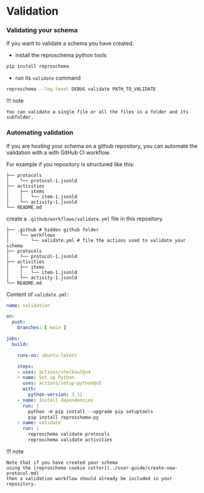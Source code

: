 # Validation

### Validating your schema

If you want to validate a schema you have created:

- install the reproschema python tools

```bash
pip install reproschema
```

- run its `validate` command

```bash
reproschema --log-level DEBUG validate PATH_TO_VALIDATE
```

!!! note

    You can validate a single file or all the files in a folder and its subfolder.

### Automating validation

If you are hosting your schema on a github repository,
you can automate the validation with a with GitHub CI workflow.

For example if you repository is structured like this:

```text
├── protocols
│    └── protocol-1.jsonld
├── activities
│    ├── items
│    │   └── item-1.jsonld
│    └── activity-1.jsonld
└── README.md
```

create a `.github/workflows/validate.yml` file in this repository.

```text hl_lines="1-3"
├── .github # hidden github folder
│    └── workflows
│        └── validate.yml # file the actions used to validate your schema
├── protocols
│    └── protocol-1.jsonld
├── activities
│    ├── items
│    │   └── item-1.jsonld
│    └── activity-1.jsonld
└── README.md
```

Content of `validate.yml`:

```yaml
name: validation

on:
  push:
    branches: [ main ]

jobs:
  build:

    runs-on: ubuntu-latest

    steps:
    - uses: actions/checkout@v4
    - name: Set up Python
      uses: actions/setup-python@v5
      with:
        python-version: 3.12
    - name: Install dependencies
      run: |
        python -m pip install --upgrade pip setuptools
        pip install reproschema-py
    - name: validate
      run: |
        reproschema validate protocols
        reproschema validate activities
```

!!! note

    Note that if you have created your schema
    using the [reproschema cookie cutter](../user-guide/create-new-protocol.md)
    then a validation workflow should already be included in your repository.
